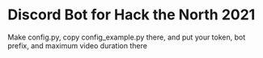 # Discord Bot for Hack the North 2021

Make config.py, copy config_example.py there, and put your token, bot prefix, and maximum video duration there